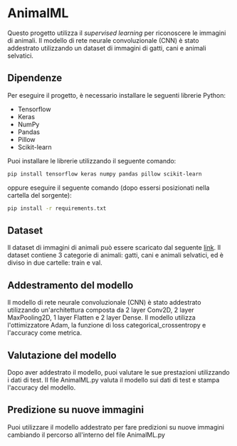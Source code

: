 # AnimalML

Questo progetto utilizza il _supervised learning_ per riconoscere le immagini di animali. Il modello di rete neurale convoluzionale (CNN) è stato addestrato utilizzando un dataset di immagini di gatti, cani e animali selvatici.

## Dipendenze

Per eseguire il progetto, è necessario installare le seguenti librerie Python:

- Tensorflow
- Keras
- NumPy
- Pandas
- Pillow
- Scikit-learn

Puoi installare le librerie utilizzando il seguente comando:

```bash
pip install tensorflow keras numpy pandas pillow scikit-learn
```
oppure eseguire il seguente comando (dopo essersi posizionati nella cartella del sorgente):

```bash
pip install -r requirements.txt
```

## Dataset

Il dataset di immagini di animali può essere scaricato dal seguente
[link](https://www.kaggle.com/datasets/andrewmvd/animal-faces). Il dataset contiene 3 categorie di animali: gatti, cani e animali selvatici, ed è diviso in due cartelle: train e val.

## Addestramento del modello

Il modello di rete neurale convoluzionale (CNN) è stato addestrato utilizzando un'architettura composta da 2 layer Conv2D, 2 layer MaxPooling2D, 1 layer Flatten e 2 layer Dense. Il modello utilizza l'ottimizzatore Adam, la funzione di loss categorical_crossentropy e l'accuracy come metrica.

## Valutazione del modello

Dopo aver addestrato il modello, puoi valutare le sue prestazioni utilizzando i dati di test. Il file AnimalML.py valuta il modello sui dati di test e stampa l'accuracy del modello.

## Predizione su nuove immagini

Puoi utilizzare il modello addestrato per fare predizioni su nuove immagini cambiando il percorso all'interno del file AnimalML.py